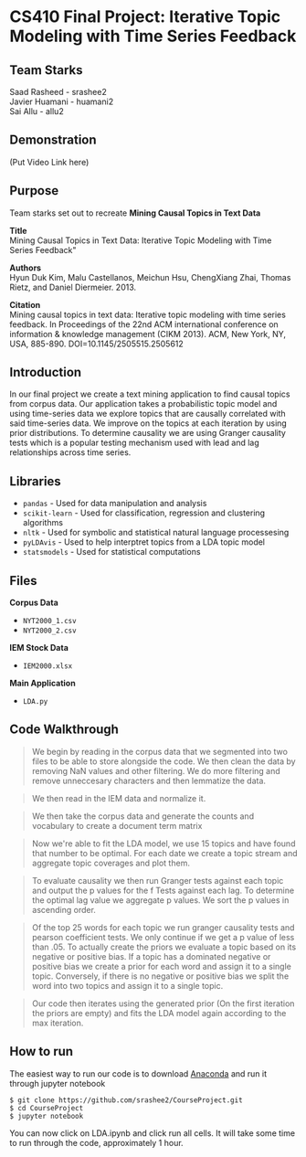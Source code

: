 # CS410 Final Project: Iterative Topic Modeling with Time Series Feedback

## Team Starks<br>
Saad Rasheed - srashee2<br>
Javier Huamani - huamani2 <br>
Sai Allu - allu2<br>

## Demonstration
(Put Video Link here)

## Purpose
Team starks set out to recreate **Mining Causal Topics in Text Data**

**Title**<br>
Mining Causal Topics in Text Data: Iterative Topic Modeling with Time Series Feedback"

**Authors**<br>
Hyun Duk Kim, Malu Castellanos, Meichun Hsu, ChengXiang Zhai, Thomas Rietz, and Daniel Diermeier. 2013. 

**Citation**<br>
Mining causal topics in text data: Iterative topic modeling with time series feedback. In Proceedings of the 22nd ACM international conference on information & knowledge management (CIKM 2013). ACM, New York, NY, USA, 885-890. DOI=10.1145/2505515.2505612

## Introduction 
In our final project we create a text mining application to find causal topics from corpus data. Our application takes a probabilistic topic model and using time-series data we explore topics that are causally correlated with said time-series data. We improve on the topics at each iteration by using prior distributions. To determine causality we are using Granger causality tests which is a popular testing mechanism used with lead and lag relationships across time series.

## Libraries
* `pandas` - Used for data manipulation and analysis
* `scikit-learn` - Used for classification, regression and clustering algorithms
* `nltk` - Used for symbolic and statistical natural language processesing
* `pyLDAvis` - Used to help interptret topics from a LDA topic model
* `statsmodels` - Used for statistical computations

## Files
**Corpus Data**
* `NYT2000_1.csv`
* `NYT2000_2.csv`

**IEM Stock Data**
* `IEM2000.xlsx`

**Main Application**
* `LDA.py`

## Code Walkthrough
>We begin by reading in the corpus data that we segmented into two files to be able to store alongside the code. We then clean the data by removing NaN values and other filtering. We do more filtering and remove unneccesary characters and then lemmatize the data. 

>We then read in the IEM data and normalize it.

>We then take the corpus data and generate the counts and vocabulary to create a document term matrix

>Now we're able to fit the LDA model, we use 15 topics and have found that number to be optimal. For each date we create a topic stream and aggregate topic coverages and plot them.

>To evaluate causality we then run Granger tests against each topic and output the p values for the f Tests against each lag. To determine the optimal lag value we aggregate p values. We sort the p values in ascending order.

>Of the top 25 words for each topic we run granger causality tests and pearson coefficient tests. We only continue if we get a p value of less than .05. To actually create the priors we evaluate a topic based on its negative or positive bias. If a topic has a dominated negative or positive bias we create a prior for each word and assign it to a single topic. Conversely, if there is no negative or positive bias we split the word into two topics and assign it to a single topic.

>Our code then iterates using the generated prior (On the first iteration the priors are empty) and fits the LDA model again according to the max iteration.



## How to run
The easiest way to run our code is to download [Anaconda](https://www.anaconda.com/products/individual) and run it through jupyter notebook


```$ git clone https://github.com/srashee2/CourseProject.git```<br>
```$ cd CourseProject```<br>
```$ jupyter notebook```<br>

You can now click on LDA.ipynb and click run all cells. It will take some time to run through the code, approximately 1 hour.
